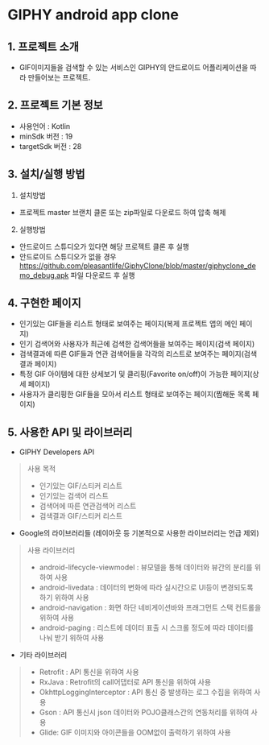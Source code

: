 # GIPHY android app clone

## 1. 프로젝트 소개
- GIF이미지들을 검색할 수 있는 서비스인 GIPHY의 안드로이드 어플리케이션을 따라 만들어보는 프로젝트.

## 2. 프로젝트 기본 정보
- 사용언어 : Kotlin
- minSdk 버전 : 19
- targetSdk 버전 : 28

## 3. 설치/실행 방법
1. 설치방법
- 프로젝트 master 브랜치 클론 또는 zip파일로 다운로드 하여 압축 해제

2. 실행방법
- 안드로이드 스튜디오가 있다면 해당 프로젝트 클론 후 실행
- 안드로이드 스튜디오가 없을 경우 https://github.com/pleasantlife/GiphyClone/blob/master/giphyclone_demo_debug.apk 파일 다운로드 후 실행

## 4. 구현한 페이지
- 인기있는 GIF들을 리스트 형태로 보여주는 페이지(복제 프로젝트 앱의 메인 페이지)
- 인기 검색어와 사용자가 최근에 검색한 검색어들을 보여주는 페이지(검색 페이지)
- 검색결과에 따른 GIF들과 연관 검색어들을 각각의 리스트로 보여주는 페이지(검색 결과 페이지)
- 특정 GIF 아이템에 대한 상세보기 및 클리핑(Favorite on/off)이 가능한 페이지(상세 페이지)
- 사용자가 클리핑한 GIF들을 모아서 리스트 형태로 보여주는 페이지(찜해둔 목록 페이지)

## 5. 사용한 API 및 라이브러리
- GIPHY Developers API
> 사용 목적
> - 인기있는 GIF/스티커 리스트
> - 인기있는 검색어 리스트
> - 검색어에 따른 연관검색어 리스트
> - 검색결과 GIF/스티커 리스트

- Google의 라이브러리들 (레이아웃 등 기본적으로 사용한 라이브러리는 언급 제외)
> 사용 라이브러리
> - android-lifecycle-viewmodel : 뷰모델을 통해 데이터와 뷰간의 분리를 위하여 사용
> - android-livedata : 데이터의 변화에 따라 실시간으로 UI등이 변경되도록 하기 위하여 사용
> - android-navigation : 화면 하단 네비게이션바와 프래그먼트 스택 컨트롤을 위하여 사용
> - android-paging : 리스트에 데이터 표출 시 스크롤 정도에 따라 데이터를 나눠 받기 위하여 사용

- 기타 라이브러리
> - Retrofit : API 통신을 위하여 사용
> - RxJava : Retrofit의 call어댑터로 API 통신을 위하여 사용
> - OkhttpLoggingInterceptor : API 통신 중 발생하는 로그 수집을 위하여 사용
> - Gson : API 통신시 json 데이터와 POJO클래스간의 연동처리를 위하여 사용 
> - Glide: GIF 이미지와 아이콘들을 OOM없이 출력하기 위하여 사용 



